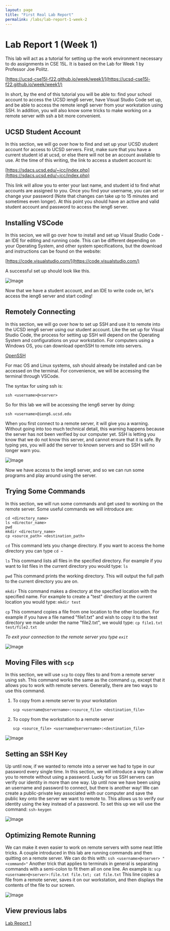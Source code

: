 ```yaml
---
layout: page
title: "First Real Lab Report"
permalink: /labs/lab-report-1-week-2
---
```

# Lab Report 1 (Week 1)
This lab will act as a tutorial for setting up the work environment necessary to do assignments in CSE 15L. It is
based on the Lab for Week 1 by Professor Joe Politz.

[https://ucsd-cse15l-f22.github.io/week/week1/](https://ucsd-cse15l-f22.github.io/week/week1/)

In short, by the end of this tutorial you will be able to: find your school account to access the UCSD ieng6 server, have
Visual Studio Code set up, and be able to access the remote ieng6 server from your workstation using SSH. In addition,
you will also know some tricks to make working on a remote server with ssh a bit more convenient.

## UCSD Student Account
In this section, we will go over how to find and set up your UCSD student account for access to UCSD servers.
First, make sure that you have a current student id at ucsd, or else there will not be an account available
to use. At the time of this writing, the link to access a student account is:

[https://sdacs.ucsd.edu/~icc/index.php](https://sdacs.ucsd.edu/~icc/index.php)

This link will allow you to enter your last name, and student id to find what accounts are assigned to you. Once you
find your username, you can set or change your password (Note that changes can take up to 15 minutes and sometimes even longer).
At this point you should have an active and valid student account and password to access the ieng6 server.

## Installing VSCode
In this secion, we will go over how to install and set up Visual Studio Code - an IDE for editing and running code.
This can be different depending on your Operating System, and other system specifications, but the download
and instructions can be found on the website:

[https://code.visualstudio.com/](https://code.visualstudio.com/)

A successful set up should look like this.

![Image](../pictures/vscode.png)

Now that we have a student account, and an IDE to write code on, let's access the ieng6 server and start coding!

## Remotely Connecting
In this section, we will go over how to set up SSH and use it to remote into the UCSD ieng6 server using our student account.
Like the set up for Visual Studio Code, the process for setting up SSH will depend on the Operating System and configurations 
on your workstation. For computers using a Windows OS, you can download openSSH to remote into servers. 

[OpenSSH](https://docs.microsoft.com/en-us/windows-server/administration/openssh/openssh_install_firstuse)

For mac OS and Linux systems, ssh should already be installed and can be accessed on the terminal. 
For convenience, we will be accessing the terminal through VSCode. 

The syntax for using ssh is: 

`ssh <username>@<server>`

So for this lab we will be accessing the ieng6 server by doing: 

`ssh <username>@ieng6.ucsd.edu`

When you first connect to a remote server, it will give you a warning. Without going into too much technical detail,
this warning happens because the server has not been verified by our computer yet. SSH is letting you know that we
do not know this server, and cannot ensure that it is safe. By typing yes, you will add the server to known servers
and so SSH will no longer warn you.

![Image](../pictures/ssh.png)

Now we have access to the ieng6 server, and so we can run some programs and play around using the server.

## Trying Some Commands
In this section, we will run some commands and get used to working on the remote server. Some useful
commands we will introduce are: 

```
cd <directory_name>
ls <director_name>
pwd
mkdir <directory_name>
cp <source_path> <destination_path>
```

`cd`
This command lets you change directory. If you want to access the home directory you can type `cd ~`

`ls`
This command lists all files in the specified directory. For example if you want to list files in the current directory 
you would type: `ls`

`pwd`
This command prints the working directory. This will output the full path to the current directory you are on.

`mkdir`
This command makes a directory at the specified location with the specified name. For example to create a "test" directory
at the current location you would type: `mkdir test`

`cp`
This command copies a file from one location to the other location. For example if you have a file named "file1.txt" and wish to copy
it to the test directory we made under the name "file2.txt", we would type: `cp file1.txt test/file2.txt`

*To exit your connection to the remote server you type `exit`*

![Image](../pictures/command.png)

## Moving Files with `scp`
In this section, we will use `scp` to copy files to and from a remote server using ssh. This command works the same
as the command `cp`, except that it allows you to work with remote servers. 
Generally, there are two ways to use this command.
1. To copy from a remote server to your workstation

    `scp <username@servername>:<source_file> <destination_file>`

2. To copy from the workstation to a remote server

    `scp <source_file> <username@servername>:<destination_file>`

 ![Image](../pictures/scp.png)

## Setting an SSH Key
Up until now, if we wanted to remote into a server we had to type in our password every single time. In this section, we will introduce a way to allow you to remote without using a password. Lucky for us SSH servers can verify our identity in more than one way. Up until now we have been using an username and password to connect, but there is another way! We can create a public-private key associated
with our computer and save the public key onto the server we want to remote to. This allows us to verify our identity using the 
key instead of a password. 
To set this up we will use the command: `ssh-keygen` 

![Image](../pictures/keygen.png)

## Optimizing Remote Running
We can make it even easier to work on remote servers with some neat little tricks. A couple introduced in this lab
are running commands and then quitting on a remote server. We can do this with: `ssh <username>@<server> "<command>"`
Another trick that applies to terminals in general is separating commands with a semi-colon to fit them all on one line.
An example is: `scp <username>@<server>:file.txt file.txt; cat file.txt`
This line copies a file from a remote server, saves it on our workstation, and then displays the contents of the file to our screen.

![Image](../pictures/optimizations.png)

## View previous labs
[Lab Report 1](lab-report-1-week-0.md)
